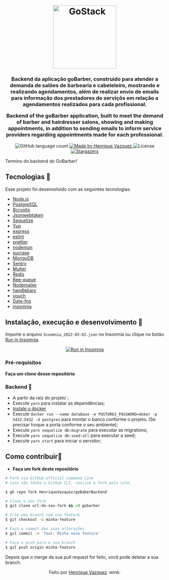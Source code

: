 <h1 align="center">
    <img alt="GoStack" src="https://rocketseat-cdn.s3-sa-east-1.amazonaws.com/bootcamp-header.png" width="200px" />
</h1>
<h3 align="center">
  Backend da aplicação goBarber, construido para atender a demanda de salões de barbearia e cabeleleiro, mostrando e realizando agendamentos, além de realizar envio de emails para informação dos prestadores de serviçõs em relação a agendamentos realizados para cada profissional.
  
 Backend of the goBarber application, built to meet the demand of barber and hairdresser salons, showing and making appointments, in addition to sending emails to inform service providers regarding appointments made for each professional.
</h3>

<p align="center">
  <img alt="GitHub language count" src="https://img.shields.io/github/languages/count/HenriqueVazquez/goBaberBackend?color=blue">
  
  <a href="www.linkedin.com/in/henrique-vazquez">
    <img alt="Made by Henrique Vazquez" src="https://img.shields.io/badge/made%20by-Henrique%20Vazquez-blue">
  </a>

  <img alt="License" src="https://img.shields.io/badge/license-MIT-blue">

  <a href="https://github.com/HenriqueVazquez/goBaberBackend/stargazers">
    <img alt="Stargazers" src="https://img.shields.io/github/stars/HenriqueVazquez/Desafio-2---inicio-fastfeet?style=social">
  </a>
</p>

<p>Termino do backend do GoBarber!</p>


  
## Tecnologias :rocket:

Esse projeto foi desenvolvido com as seguintes tecnologias:

- [Node.js](https://nodejs.org/en/)
- [PostgreSQL](https://www.postgresql.org/)
- [Bcryptjs](https://www.npmjs.com/package/bcryptjs)
- [Jsonwebtoken](https://jwt.io/introduction/)
- [Sequelize](https://sequelize.org/)
- [Yup](https://github.com/jquense/yup)
- [express](https://github.com/expressjs/express)
- [eslint](https://eslint.org/)
- [prettier](https://eslint.org/)
- [nodemon](http://nodemon.io/)
- [sucrase](https://github.com/alangpierce/sucrase#readme)
- [MongoDB](https://www.mongodb.com/)
- [Sentry](https://sentry.io/)
- [Multer](https://github.com/expressjs/multer)
- [Redis](https://redis.io/)
- [Bee-queue](https://github.com/bee-queue/bee-queue)
- [Nodemailer](https://nodemailer.com/about/)
- [handlebars](https://handlebarsjs.com/)
- [youch](https://github.com/poppinss/youch)
- [Date-fns](https://date-fns.org/)
- [insomnia](https://insomnia.rest/download)



## Instalação, execução e desenvolvimento  🤔

Importe o arquivo `Insomnia_2022-03-02.json` no Insomnia ou clique no botão [Run in Insomnia](#insomniaButton)

<p align="center" id="insomniaButton">
  <a href="https://insomnia.rest/run/?label=Gobarber-backend&uri=https%3A%2F%2Fgithub.com%2FHenriqueVazquez%2FgoBaberBackend%2Fblob%2Fmain%2FInsomnia_2022-03-02.json" target="_blank"><img src="https://insomnia.rest/images/run.svg" alt="Run in Insomnia"></a>
  </p>
  
  ### Pré-requisitos

**Faça um clone desse repositório**

###  Backend 🍳

- A partir da raiz do projeto`;
- Execute `yarn` para instalar as dependências;
- [Instale o docker](https://docs.docker.com/)
- Execute `docker run --name database -e POSTGRES_PASSWORD=doker -p 5432:5432 -d postgres` para montar o banco conforme o projeto, (Se precisar troque a porta conforme o seu ambiente);
- Execute `yarn sequelize db:migrate` para executar as migrations;
- Execute `yarn sequelize db:seed:all` para executar a seed;
- Execute `yarn start` para iniciar o servidor;

## Como contribuir🤔

- **Faça um fork deste repositório**

```bash
# Fork via GitHub official command line
# Caso não tenha o GitHub CLI, realize o fork pelo site.

$ gh repo fork HenriqueVazquez/goBaberBackend
```

```bash
# Clone o seu fork
$ git clone url-do-seu-fork && cd gobarber

# Crie uma branch com sua feature
$ git checkout -b minha-feature

# Faça o commit das suas alterações
$ git commit -m 'feat: Minha nova feature'

# Faça o push para a sua branch
$ git push origin minha-feature
```

Depois que o merge da sua pull request for feito, você pode deletar a sua branch.



<p align="center">
Feito por <a href="https://www.linkedin.com/in/henrique-vazquez-11905ab6" target="_blank"> Henrique Vazquez</a> :wink:
  </p>
